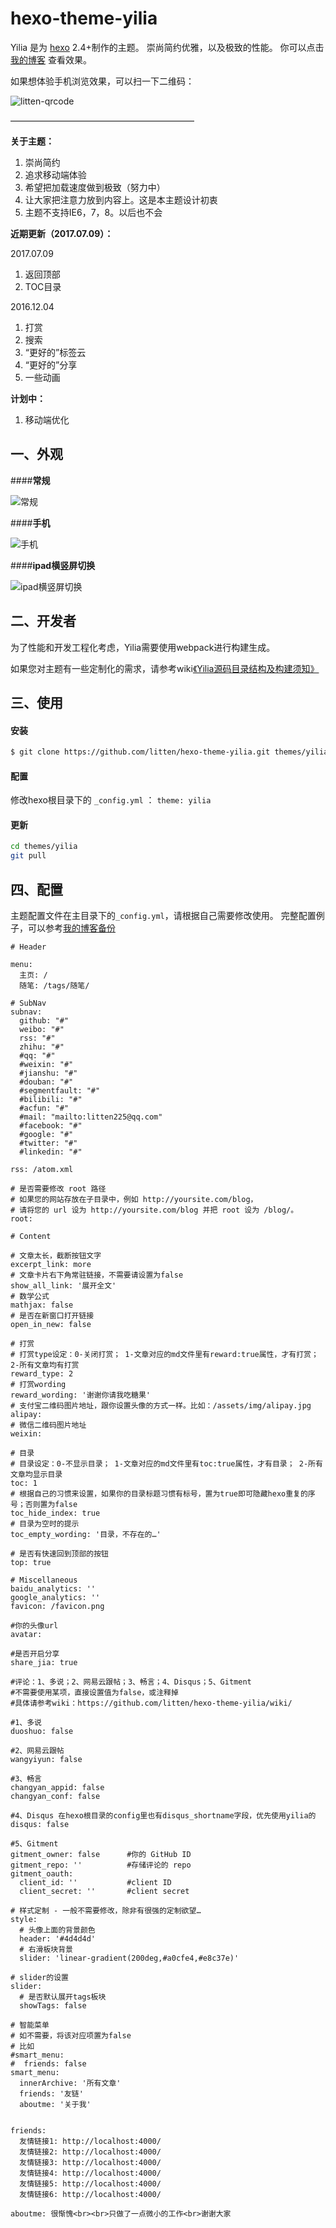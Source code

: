 hexo-theme-yilia
================

Yilia 是为 [hexo](https://github.com/tommy351/hexo) 2.4+制作的主题。
崇尚简约优雅，以及极致的性能。 你可以点击 [我的博客](http://litten.me/) 查看效果。           
 
如果想体验手机浏览效果，可以扫一下二维码：

![litten-qrcode](https://cloud.githubusercontent.com/assets/2024949/6349328/51a067fe-bc64-11e4-881c-f68050c50c28.png)

—————————————————————

**关于主题：**

1. 崇尚简约       
2. 追求移动端体验     
3. 希望把加载速度做到极致（努力中）    
4. 让大家把注意力放到内容上。这是本主题设计初衷      
5. 主题不支持IE6，7，8。以后也不会     

**近期更新（2017.07.09）：**

2017.07.09
1. 返回顶部
2. TOC目录

2016.12.04
1. 打赏
2. 搜索
3. “更好的”标签云
4. “更好的”分享
5. 一些动画

**计划中：**

1. 移动端优化
             
## 一、外观

####**常规**

![常规](https://cloud.githubusercontent.com/assets/2024949/19027861/92879edc-8967-11e6-8e60-7987b6507c8d.gif)

####**手机**

![手机](https://cloud.githubusercontent.com/assets/2024949/19027020/1c5b756a-895f-11e6-99bf-ddff9687aee0.gif)   

####**ipad横竖屏切换**

![ipad横竖屏切换](https://cloud.githubusercontent.com/assets/2024949/19026392/e74e1816-8957-11e6-8f08-eac9b3c8c036.gif)                    

## 二、开发者

为了性能和开发工程化考虑，Yilia需要使用webpack进行构建生成。

如果您对主题有一些定制化的需求，请参考wiki[《Yilia源码目录结构及构建须知》](https://github.com/litten/hexo-theme-yilia/wiki/Yilia%E6%BA%90%E7%A0%81%E7%9B%AE%E5%BD%95%E7%BB%93%E6%9E%84%E5%8F%8A%E6%9E%84%E5%BB%BA%E9%A1%BB%E7%9F%A5)

## 三、使用

#### 安装

``` bash
$ git clone https://github.com/litten/hexo-theme-yilia.git themes/yilia
```

#### 配置

修改hexo根目录下的 `_config.yml` ： `theme: yilia`

#### 更新

``` bash
cd themes/yilia
git pull
```

## 四、配置

主题配置文件在主目录下的`_config.yml`，请根据自己需要修改使用。
完整配置例子，可以参考[我的博客备份](https://github.com/litten/BlogBackup)

```
# Header

menu:
  主页: /
  随笔: /tags/随笔/

# SubNav
subnav:
  github: "#"
  weibo: "#"
  rss: "#"
  zhihu: "#"
  #qq: "#"
  #weixin: "#"
  #jianshu: "#"
  #douban: "#"
  #segmentfault: "#"
  #bilibili: "#"
  #acfun: "#"
  #mail: "mailto:litten225@qq.com"
  #facebook: "#"
  #google: "#"
  #twitter: "#"
  #linkedin: "#"

rss: /atom.xml

# 是否需要修改 root 路径
# 如果您的网站存放在子目录中，例如 http://yoursite.com/blog，
# 请将您的 url 设为 http://yoursite.com/blog 并把 root 设为 /blog/。
root: 

# Content

# 文章太长，截断按钮文字
excerpt_link: more
# 文章卡片右下角常驻链接，不需要请设置为false
show_all_link: '展开全文'
# 数学公式
mathjax: false
# 是否在新窗口打开链接
open_in_new: false

# 打赏
# 打赏type设定：0-关闭打赏； 1-文章对应的md文件里有reward:true属性，才有打赏； 2-所有文章均有打赏
reward_type: 2
# 打赏wording
reward_wording: '谢谢你请我吃糖果'
# 支付宝二维码图片地址，跟你设置头像的方式一样。比如：/assets/img/alipay.jpg
alipay: 
# 微信二维码图片地址
weixin: 

# 目录
# 目录设定：0-不显示目录； 1-文章对应的md文件里有toc:true属性，才有目录； 2-所有文章均显示目录
toc: 1
# 根据自己的习惯来设置，如果你的目录标题习惯有标号，置为true即可隐藏hexo重复的序号；否则置为false
toc_hide_index: true
# 目录为空时的提示
toc_empty_wording: '目录，不存在的…'

# 是否有快速回到顶部的按钮
top: true

# Miscellaneous
baidu_analytics: ''
google_analytics: ''
favicon: /favicon.png

#你的头像url
avatar:

#是否开启分享
share_jia: true

#评论：1、多说；2、网易云跟帖；3、畅言；4、Disqus；5、Gitment
#不需要使用某项，直接设置值为false，或注释掉
#具体请参考wiki：https://github.com/litten/hexo-theme-yilia/wiki/

#1、多说
duoshuo: false

#2、网易云跟帖
wangyiyun: false

#3、畅言
changyan_appid: false
changyan_conf: false

#4、Disqus 在hexo根目录的config里也有disqus_shortname字段，优先使用yilia的
disqus: false

#5、Gitment
gitment_owner: false      #你的 GitHub ID
gitment_repo: ''          #存储评论的 repo
gitment_oauth:
  client_id: ''           #client ID
  client_secret: ''       #client secret

# 样式定制 - 一般不需要修改，除非有很强的定制欲望…
style:
  # 头像上面的背景颜色
  header: '#4d4d4d'
  # 右滑板块背景
  slider: 'linear-gradient(200deg,#a0cfe4,#e8c37e)'

# slider的设置
slider:
  # 是否默认展开tags板块
  showTags: false

# 智能菜单
# 如不需要，将该对应项置为false
# 比如
#smart_menu:
#  friends: false
smart_menu:
  innerArchive: '所有文章'
  friends: '友链'
  aboutme: '关于我'
  

friends:
  友情链接1: http://localhost:4000/
  友情链接2: http://localhost:4000/
  友情链接3: http://localhost:4000/
  友情链接4: http://localhost:4000/
  友情链接5: http://localhost:4000/
  友情链接6: http://localhost:4000/

aboutme: 很惭愧<br><br>只做了一点微小的工作<br>谢谢大家
```


